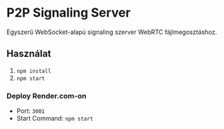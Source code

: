 # P2P Signaling Server

Egyszerű WebSocket-alapú signaling szerver WebRTC fájlmegosztáshoz.

## Használat

1. `npm install`
2. `npm start`

### Deploy Render.com-on

- Port: `3001`
- Start Command: `npm start`
